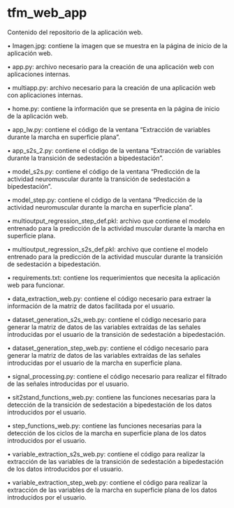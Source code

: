 # tfm_web_app

Contenido del repositorio de la aplicación web.

•	Imagen.jpg: contiene la imagen que se muestra en la página de inicio de la aplicación web.

•	app.py: archivo necesario para la creación de una aplicación web con aplicaciones internas.

•	multiapp.py: archivo necesario para la creación de una aplicación web con aplicaciones internas.

•	home.py: contiene la información que se presenta en la página de inicio de la aplicación web.

•	app_lw.py: contiene el código de la ventana “Extracción de variables durante la marcha en superficie plana”. 

•	app_s2s_2.py: contiene el código de la ventana “Extracción de variables durante la transición de sedestación a bipedestación”.

•	model_s2s.py: contiene el código de la ventana “Predicción de la actividad neuromuscular durante la transición de sedestación a bipedestación”.

•	model_step.py: contiene el código de la ventana “Predicción de la actividad neuromuscular durante la marcha en superficie plana”.

•	multioutput_regression_step_def.pkl: archivo que contiene el modelo entrenado para la predicción de la actividad muscular durante la marcha en superficie plana.

•	multioutput_regression_s2s_def.pkl: archivo que contiene el modelo entrenado para la predicción de la actividad muscular durante la transición de sedestación a bipedestación.

•	requirements.txt: contiene los requerimientos que necesita la aplicación web para funcionar.

•	data_extraction_web.py: contiene el código necesario para extraer la información de la matriz de datos facilitada por el usuario.

•	dataset_generation_s2s_web.py: contiene el código necesario para generar la matriz de datos de las variables extraídas de las señales introducidas por el usuario de la transición de sedestación a bipedestación.

•	dataset_generation_step_web.py: contiene el código necesario para generar la matriz de datos de las variables extraídas de las señales introducidas por el usuario de la marcha en superficie plana.

•	signal_processing.py: contiene el código necesario para realizar el filtrado de las señales introducidas por el usuario.

•	sit2stand_functions_web.py: contiene las funciones necesarias para la detección de la transición de sedestación a bipedestación de los datos introducidos por el usuario.

•	step_functions_web.py: contiene las funciones necesarias para la detección de los ciclos de la marcha en superficie plana de los datos introducidos por el usuario.

•	variable_extraction_s2s_web.py: contiene el código para realizar la extracción de las variables de la transición de sedestación a bipedestación de los datos introducidos por el usuario.

•	variable_extraction_step_web.py: contiene el código para realizar la extracción de las variables de la marcha en superficie plana de los datos introducidos por el usuario.
